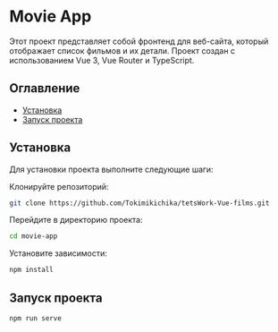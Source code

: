 # Movie App

Этот проект представляет собой фронтенд для веб-сайта, который отображает список фильмов и их детали. Проект создан с использованием Vue 3, Vue Router и TypeScript.

## Оглавление

- [Установка](#установка)
- [Запуск проекта](#запуск-проекта)

## Установка

Для установки проекта выполните следующие шаги:

Клонируйте репозиторий:
   ```bash
   git clone https://github.com/Tokimikichika/tetsWork-Vue-films.git
   ```

Перейдите в директорию проекта:
   ```bash
   cd movie-app
   ```

Установите зависимости:
   ```bash
   npm install
   ```

## Запуск проекта
   ```bash
   npm run serve
   ```